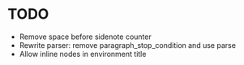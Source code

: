 # TODO

- Remove space before sidenote counter
- Rewrite parser: remove paragraph_stop_condition and use parse
- Allow inline nodes in environment title
